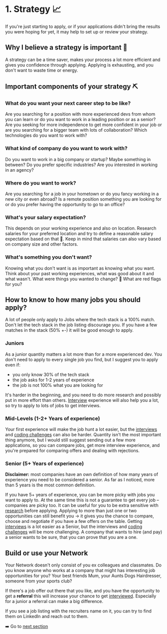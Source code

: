 # 1. Strategy :chart_with_upwards_trend:

If you're just starting to apply, or if your applications didn't bring the results 
you were hoping for yet, it may help to set up or review your strategy.


## Why I believe a strategy is important :pray:

A strategy can be a time saver, makes your process a lot more efficient and gives you confidence through applying.
Applying is exhausting, and you don't want to waste time or energy.


## Important components of your strategy :pick:

### What do you want your next career step to be like?

Are you searching for a position with more experienced devs from whom you can learn or do you want to work in
a leading position or as a senior?
Are you seeking for more independence to get more confident in your job or are you
searching for a bigger team with lots of collaboration?
Which technologies do you want to work with?

### What kind of company do you want to work with?

Do you want to work in a big company or startup? Maybe something in between?
Do you prefer specific industries? Are you interested in working in an agency?

### Where do you want to work?

Are you searching for a job in your hometown or do you fancy working in a new city or even abroad?
Is a remote position something you are looking for or do you prefer having the opportunity to go
to an office?

### What's your salary expectation?

This depends on your working experience and also on location. Research salaries for your preferred location
and try to define a reasonable salary expectation based on that :money_with_wings:.
Keep in mind that salaries can also vary based on company size and other factors.

### What's something you don't want?

Knowing what you don't want is as important as knowing what you want. Think about your past working experiences, what was
good about it and what wasn't. What were things you wanted to change? :triangular_flag_on_post:	 What are red flags for you?

## How to know to how many jobs you should apply?

A lot of people only apply to Jobs where the tech stack is a 100% match. Don't let the tech stack in the job listing
discourage you. If you have a few matches in the stack (50% +-) it will be good enough to apply.

### Juniors

As a junior quantity matters a lot more than for a more experienced dev.
You don't need to apply to every single job you find, but I suggest you to apply even if:
+ you only know 30% of the tech stack
+ the job asks for 1-2 years of experience
+ the job is not 100% what you are looking for

It's harder in the beginning, and you need to do more research and possibly put in more effort than others.
[Interview](/5_INTERVIEW_PREP) experience will also help you a lot, so try to apply to lots of jobs to get interviews.

### Mid-Levels (1-2+ Years of experience)

Your first experience will make the job hunt a lot easier, but the [interviews](/5_INTERVIEW_PREP) 
and [coding challenges](/6_CODING_TASK_PREP) can also be harder.
Quantity isn't the most important thing anymore, but I would still suggest sending out a few more applications,
so you can compare jobs, get more interview experience, and you're prepared for comparing offers and dealing
with rejections.

### Senior (5+ Years of experience)

**Disclaimer:** most companies have an own definition of how many years of experience you need to be considered a senior.
As far as I noticed, more than 5 years is the most common definition.

If you have 5+ years of experience, you can be more picky with jobs you want to apply to. At the same time
this is not a guarantee to get every job – companies are picky too.
It can be useful for you to be extra sensitive with [research](/3_RESEARCH) before applying. Applying to more than
just one or two opportunities can still benefit you -> it gives you the chance to compare, choose and negotiate if you have 
a few offers on the table. Getting [interviews](/5_INTERVIEW_PREP) is a lot easier as a Senior, but the interviews
and [coding challenges](/6_CODING_TASK_PREP) will be more challenging. 
A company that wants to hire (and pay) a senior wants to be sure, that you can prove that you are a one.

## Build or use your Network

Your Network doesn't only consist of you ex colleagues and classmates. Do you know anyone
who works at a company that might has interesting job opportunities for you? Your best friends Mum,
your Aunts Dogs Hairdresser, someone from your sports club?

If there's a job offer out there that you like, and you have the opportunity to get a **referral**
this will increase your chance to get [interviewed](/5_INTERVIEW_PREP).
Especially for a junior a referral can make a big difference.

If you see a job listing with the recruiters name on it, you can try to find them on LinkedIn and reach out to them.


:arrow_right: Go to [next section](/2_CV)